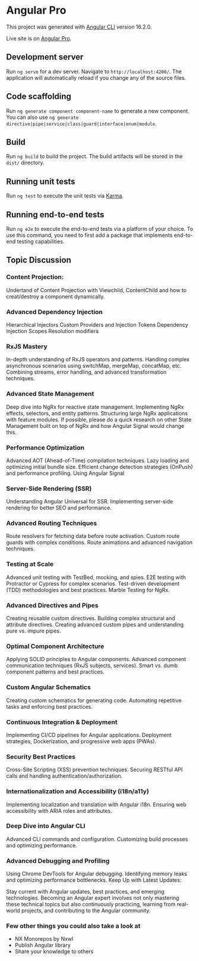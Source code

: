 # Angular Pro

This project was generated with [Angular CLI](https://github.com/angular/angular-cli) version 16.2.0.

Live site is on [Angular Pro](https://angular-pro-talk.web.app/).

## Development server

Run `ng serve` for a dev server. Navigate to `http://localhost:4200/`. The application will automatically reload if you change any of the source files.

## Code scaffolding

Run `ng generate component component-name` to generate a new component. You can also use `ng generate directive|pipe|service|class|guard|interface|enum|module`.

## Build

Run `ng build` to build the project. The build artifacts will be stored in the `dist/` directory.

## Running unit tests

Run `ng test` to execute the unit tests via [Karma](https://karma-runner.github.io).

## Running end-to-end tests

Run `ng e2e` to execute the end-to-end tests via a platform of your choice. To use this command, you need to first add a package that implements end-to-end testing capabilities.

## Topic Discussion

### Content Projection:

Undertand of Content Projection with <ng-content> <ng-template>
Viewchild, ContentChild and how to creat/destroy a component dynamically.

### Advanced Dependency Injection

Hierarchical Injectors
Custom Providers and Injection Tokens
Dependency Injection Scopes
Resolution modifiers

### RxJS Mastery

In-depth understanding of RxJS operators and patterns.
Handling complex asynchronous scenarios using switchMap, mergeMap, concatMap, etc.
Combining streams, error handling, and advanced transformation techniques.

### Advanced State Management

Deep dive into NgRx for reactive state management.
Implementing NgRx effects, selectors, and entity patterns.
Structuring large NgRx applications with feature modules.
If possible, please do a quick research on other State Management built on top of NgRx
and how Angular Signal would change this.

### Performance Optimization

Advanced AOT (Ahead-of-Time) compilation techniques.
Lazy loading and optimizing initial bundle size.
Efficient change detection strategies (OnPush) and performance profiling.
Using Angular Signal

### Server-Side Rendering (SSR)

Understanding Angular Universal for SSR.
Implementing server-side rendering for better SEO and performance.

### Advanced Routing Techniques

Route resolvers for fetching data before route activation.
Custom route guards with complex conditions.
Route animations and advanced navigation techniques.

### Testing at Scale

Advanced unit testing with TestBed, mocking, and spies.
E2E testing with Protractor or Cypress for complex scenarios.
Test-driven development (TDD) methodologies and best practices.
Marble Testing for NgRx.

### Advanced Directives and Pipes

Creating reusable custom directives.
Building complex structural and attribute directives.
Creating advanced custom pipes and understanding pure vs. impure pipes.

### Optimal Component Architecture

Applying SOLID principles to Angular components.
Advanced component communication techniques (RxJS subjects, services).
Smart vs. dumb component patterns and best practices.

### Custom Angular Schematics

Creating custom schematics for generating code.
Automating repetitive tasks and enforcing best practices.

### Continuous Integration & Deployment

Implementing CI/CD pipelines for Angular applications.
Deployment strategies, Dockerization, and progressive web apps (PWAs).

### Security Best Practices

Cross-Site Scripting (XSS) prevention techniques.
Securing RESTful API calls and handling authentication/authorization.

### Internationalization and Accessibility (i18n/a11y)

Implementing localization and translation with Angular i18n.
Ensuring web accessibility with ARIA roles and attributes.

### Deep Dive into Angular CLI

Advanced CLI commands and configuration.
Customizing build processes and optimizing performance.

### Advanced Debugging and Profiling

Using Chrome DevTools for Angular debugging.
Identifying memory leaks and optimizing performance bottlenecks.
Keep Up with Latest Updates:

Stay current with Angular updates, best practices, and emerging technologies.
Becoming an Angular expert involves not only mastering these technical topics but also continuously practicing, learning from real-world projects, and contributing to the Angular community.

### Few other things you could also take a look at

- NX Monorepos by Nxwl
- Publish Angular library
- Share your knowledge to others
